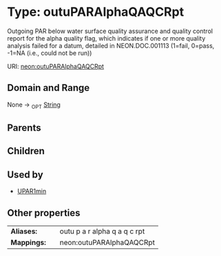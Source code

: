 
# Type: outuPARAlphaQAQCRpt


Outgoing PAR below water surface quality assurance and quality control report for the alpha quality flag, which indicates if one or more quality analysis failed for a datum, detailed in NEON.DOC.001113 (1=fail, 0=pass, -1=NA (i.e., could not be run))

URI: [neon:outuPARAlphaQAQCRpt](https://data.neonscience.org/outuPARAlphaQAQCRpt)


## Domain and Range

None ->  <sub>OPT</sub> [String](types/String.md)

## Parents


## Children


## Used by

 * [UPAR1min](UPAR1min.md)

## Other properties

|  |  |  |
| --- | --- | --- |
| **Aliases:** | | outu p a r alpha q a q c rpt |
| **Mappings:** | | neon:outuPARAlphaQAQCRpt |

